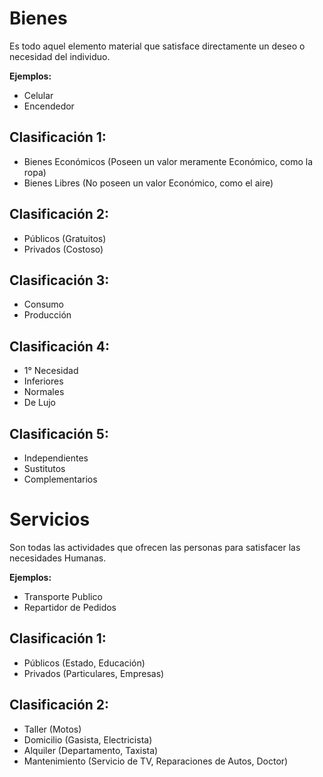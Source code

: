 # Bienes
Es todo aquel elemento material que satisface directamente un deseo o necesidad del individuo.

**Ejemplos:**
- Celular
- Encendedor
## Clasificación 1:
- Bienes Económicos (Poseen un valor meramente Económico, como la ropa)
- Bienes Libres (No poseen un valor Económico, como el aire)
## Clasificación 2:
- Públicos (Gratuitos)
- Privados (Costoso)
## Clasificación 3:
- Consumo
- Producción
## Clasificación 4:
- 1° Necesidad
- Inferiores
- Normales
- De Lujo
## Clasificación 5:
- Independientes
- Sustitutos
- Complementarios
# Servicios
Son todas las actividades que ofrecen las personas para satisfacer las necesidades Humanas.

**Ejemplos:**
- Transporte Publico
- Repartidor de Pedidos
## Clasificación 1:
- Públicos (Estado, Educación)
- Privados (Particulares, Empresas)
## Clasificación 2:
- Taller (Motos)
- Domicilio (Gasista, Electricista)
- Alquiler (Departamento, Taxista)
- Mantenimiento (Servicio de TV, Reparaciones de Autos, Doctor)